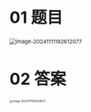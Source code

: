 # 01 题目

<img src="C:\Users\Administrator\AppData\Roaming\Typora\typora-user-images\image-20241111192612077.png" alt="image-20241111192612077" style="zoom: 67%;" />



# 02 答案

<img src="C:\Users\Administrator\AppData\Roaming\Typora\typora-user-images\image-20241111195208931.png" alt="image-20241111195208931" style="zoom:33%;" />